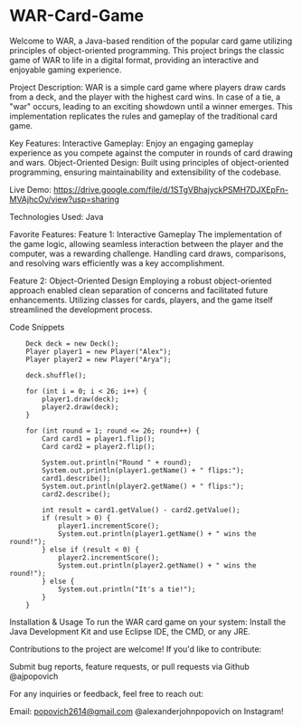 # WAR-Card-Game
Welcome to WAR, a Java-based rendition of the popular card game utilizing principles of object-oriented programming. This project brings the classic game of WAR to life in a digital format, providing an interactive and enjoyable gaming experience.

Project Description: 
WAR is a simple card game where players draw cards from a deck, and the player with the highest card wins. In case of a tie, a "war" occurs, leading to an exciting showdown until a winner emerges. This implementation replicates the rules and gameplay of the traditional card game.

Key Features: 
Interactive Gameplay: Enjoy an engaging gameplay experience as you compete against the computer in rounds of card drawing and wars.
Object-Oriented Design: Built using principles of object-oriented programming, ensuring maintainability and extensibility of the codebase.

Live Demo: 
https://drive.google.com/file/d/1STgVBhajyckPSMH7DJXEpFn-MVAjhcOv/view?usp=sharing

Technologies Used:
Java

Favorite Features:
Feature 1: Interactive Gameplay
The implementation of the game logic, allowing seamless interaction between the player and the computer, was a rewarding challenge. Handling card draws, comparisons, and resolving wars efficiently was a key accomplishment.

Feature 2: Object-Oriented Design
Employing a robust object-oriented approach enabled clean separation of concerns and facilitated future enhancements. Utilizing classes for cards, players, and the game itself streamlined the development process.

Code Snippets


        Deck deck = new Deck();
        Player player1 = new Player("Alex");
        Player player2 = new Player("Arya");

        deck.shuffle();

        for (int i = 0; i < 26; i++) {
            player1.draw(deck);
            player2.draw(deck);
        }

        for (int round = 1; round <= 26; round++) {
            Card card1 = player1.flip();
            Card card2 = player2.flip();

            System.out.println("Round " + round);
            System.out.println(player1.getName() + " flips:");
            card1.describe();
            System.out.println(player2.getName() + " flips:");
            card2.describe();

            int result = card1.getValue() - card2.getValue();
            if (result > 0) {
                player1.incrementScore();
                System.out.println(player1.getName() + " wins the round!");
            } else if (result < 0) {
                player2.incrementScore();
                System.out.println(player2.getName() + " wins the round!");
            } else {
                System.out.println("It's a tie!");
            }
        }

Installation & Usage
To run the WAR card game on your system:
Install the Java Development Kit and use Eclipse IDE, the CMD, or any JRE.

Contributions to the project are welcome! If you'd like to contribute:

Submit bug reports, feature requests, or pull requests via Github @ajpopovich

For any inquiries or feedback, feel free to reach out:

Email: popovich2614@gmail.com
@alexanderjohnpopovich on Instagram!
